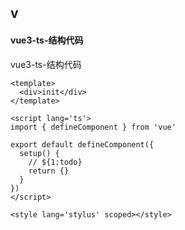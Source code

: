 ## v
#### vue3-ts-结构代码
vue3-ts-结构代码
```
<template>
  <div>init</div>
</template>
	
<script lang='ts'>
import { defineComponent } from 'vue'
	
export default defineComponent({
  setup() {
    // ${1:todo}
    return {}
  }
})
</script>
	
<style lang='stylus' scoped></style>
```